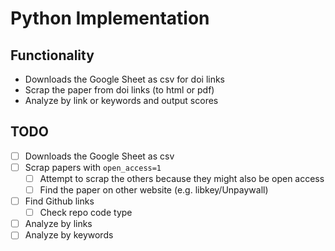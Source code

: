 # Python Implementation

## Functionality

- Downloads the Google Sheet as csv for doi links
- Scrap the paper from doi links (to html or pdf)
- Analyze by link or keywords and output scores

## TODO
- [ ] Downloads the Google Sheet as csv
- [ ] Scrap papers with `open_access=1`
  - [ ] Attempt to scrap the others because they might also be open access
  - [ ] Find the paper on other website (e.g. libkey/Unpaywall)
- [ ] Find Github links
  - [ ] Check repo code type
- [ ] Analyze by links
- [ ] Analyze by keywords
